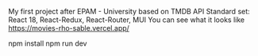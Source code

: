 My first project after EPAM - University based on TMDB API
Standard set: React 18, React-Redux, React-Router, MUI
You can see what it looks like https://movies-rho-sable.vercel.app/

npm install
npm run dev
